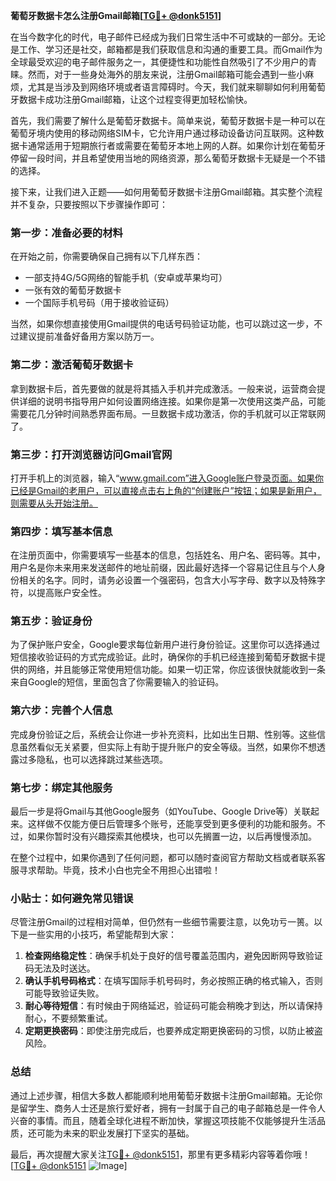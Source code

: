 **葡萄牙数据卡怎么注册Gmail邮箱[[TG💪+ @donk5151](https://t.me/s/donk5151)]**

在当今数字化的时代，电子邮件已经成为我们日常生活中不可或缺的一部分。无论是工作、学习还是社交，邮箱都是我们获取信息和沟通的重要工具。而Gmail作为全球最受欢迎的电子邮件服务之一，其便捷性和功能性自然吸引了不少用户的青睐。然而，对于一些身处海外的朋友来说，注册Gmail邮箱可能会遇到一些小麻烦，尤其是当涉及到网络环境或者语言障碍时。今天，我们就来聊聊如何利用葡萄牙数据卡成功注册Gmail邮箱，让这个过程变得更加轻松愉快。

首先，我们需要了解什么是葡萄牙数据卡。简单来说，葡萄牙数据卡是一种可以在葡萄牙境内使用的移动网络SIM卡，它允许用户通过移动设备访问互联网。这种数据卡通常适用于短期旅行者或需要在葡萄牙本地上网的人群。如果你计划在葡萄牙停留一段时间，并且希望使用当地的网络资源，那么葡萄牙数据卡无疑是一个不错的选择。

接下来，让我们进入正题——如何用葡萄牙数据卡注册Gmail邮箱。其实整个流程并不复杂，只要按照以下步骤操作即可：

### **第一步：准备必要的材料**
在开始之前，你需要确保自己拥有以下几样东西：
- 一部支持4G/5G网络的智能手机（安卓或苹果均可）
- 一张有效的葡萄牙数据卡
- 一个国际手机号码（用于接收验证码）

当然，如果你想直接使用Gmail提供的电话号码验证功能，也可以跳过这一步，不过建议提前准备好备用方案以防万一。

### **第二步：激活葡萄牙数据卡**
拿到数据卡后，首先要做的就是将其插入手机并完成激活。一般来说，运营商会提供详细的说明书指导用户如何设置网络连接。如果你是第一次使用这类产品，可能需要花几分钟时间熟悉界面布局。一旦数据卡成功激活，你的手机就可以正常联网了。

### **第三步：打开浏览器访问Gmail官网**
打开手机上的浏览器，输入“www.gmail.com”进入Google账户登录页面。如果你已经是Gmail的老用户，可以直接点击右上角的“创建账户”按钮；如果是新用户，则需要从头开始注册。

### **第四步：填写基本信息**
在注册页面中，你需要填写一些基本的信息，包括姓名、用户名、密码等。其中，用户名是你未来用来发送邮件的地址前缀，因此最好选择一个容易记住且与个人身份相关的名字。同时，请务必设置一个强密码，包含大小写字母、数字以及特殊字符，以提高账户安全性。

### **第五步：验证身份**
为了保护账户安全，Google要求每位新用户进行身份验证。这里你可以选择通过短信接收验证码的方式完成验证。此时，确保你的手机已经连接到葡萄牙数据卡提供的网络，并且能够正常使用短信功能。如果一切正常，你应该很快就能收到一条来自Google的短信，里面包含了你需要输入的验证码。

### **第六步：完善个人信息**
完成身份验证之后，系统会让你进一步补充资料，比如出生日期、性别等。这些信息虽然看似无关紧要，但实际上有助于提升账户的安全等级。当然，如果你不想透露过多隐私，也可以选择跳过某些选项。

### **第七步：绑定其他服务**
最后一步是将Gmail与其他Google服务（如YouTube、Google Drive等）关联起来。这样做不仅能方便日后管理多个账号，还能享受到更多便利的功能和服务。不过，如果你暂时没有兴趣探索其他模块，也可以先搁置一边，以后再慢慢添加。

在整个过程中，如果你遇到了任何问题，都可以随时查阅官方帮助文档或者联系客服寻求帮助。毕竟，技术小白也完全不用担心出错啦！

### **小贴士：如何避免常见错误**
尽管注册Gmail的过程相对简单，但仍然有一些细节需要注意，以免功亏一篑。以下是一些实用的小技巧，希望能帮到大家：

1. **检查网络稳定性**：确保手机处于良好的信号覆盖范围内，避免因断网导致验证码无法及时送达。
2. **确认手机号码格式**：在填写国际手机号码时，务必按照正确的格式输入，否则可能导致验证失败。
3. **耐心等待短信**：有时候由于网络延迟，验证码可能会稍晚才到达，所以请保持耐心，不要频繁重试。
4. **定期更换密码**：即使注册完成后，也要养成定期更换密码的习惯，以防止被盗风险。

### **总结**
通过上述步骤，相信大多数人都能顺利地用葡萄牙数据卡注册Gmail邮箱。无论你是留学生、商务人士还是旅行爱好者，拥有一封属于自己的电子邮箱总是一件令人兴奋的事情。而且，随着全球化进程不断加快，掌握这项技能不仅能够提升生活品质，还可能为未来的职业发展打下坚实的基础。

最后，再次提醒大家关注[TG💪+ @donk5151](https://t.me/s/donk5151)，那里有更多精彩内容等着你哦！[[TG💪+ @donk5151](https://t.me/s/donk5151) ![Image](https://i.postimg.cc/rwNCRYN7/Snipaste-2025-04-30-17-27-05.png)]